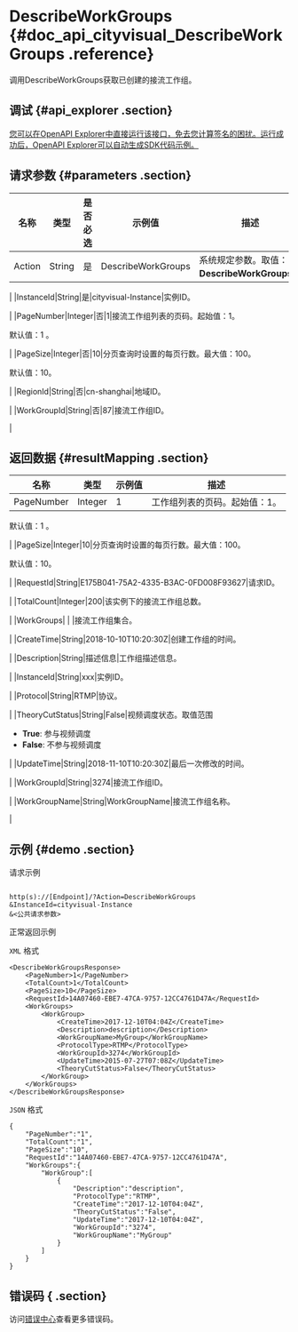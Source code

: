 # DescribeWorkGroups {#doc_api_cityvisual_DescribeWorkGroups .reference}

调用DescribeWorkGroups获取已创建的接流工作组。

## 调试 {#api_explorer .section}

[您可以在OpenAPI Explorer中直接运行该接口，免去您计算签名的困扰。运行成功后，OpenAPI Explorer可以自动生成SDK代码示例。](https://api.aliyun.com/#product=cityvisual&api=DescribeWorkGroups&type=RPC&version=2018-10-30)

## 请求参数 {#parameters .section}

|名称|类型|是否必选|示例值|描述|
|--|--|----|---|--|
|Action|String|是|DescribeWorkGroups|系统规定参数。取值：**DescribeWorkGroups**。

 |
|InstanceId|String|是|cityvisual-Instance|实例ID。

 |
|PageNumber|Integer|否|1|接流工作组列表的页码。起始值：1。

 默认值：1 。

 |
|PageSize|Integer|否|10|分页查询时设置的每页行数。最大值：100。

 默认值：10。

 |
|RegionId|String|否|cn-shanghai|地域ID。

 |
|WorkGroupId|String|否|87|接流工作组ID。

 |

## 返回数据 {#resultMapping .section}

|名称|类型|示例值|描述|
|--|--|---|--|
|PageNumber|Integer|1|工作组列表的页码。起始值：1。

 默认值：1 。

 |
|PageSize|Integer|10|分页查询时设置的每页行数。最大值：100。

 默认值：10。

 |
|RequestId|String|E175B041-75A2-4335-B3AC-0FD008F93627|请求ID。

 |
|TotalCount|Integer|200|该实例下的接流工作组总数。

 |
|WorkGroups| | |接流工作组集合。

 |
|CreateTime|String|2018-10-10T10:20:30Z|创建工作组的时间。

 |
|Description|String|描述信息|工作组描述信息。

 |
|InstanceId|String|xxx|实例ID。

 |
|Protocol|String|RTMP|协议。

 |
|TheoryCutStatus|String|False|视频调度状态。取值范围

 -   **True**: 参与视频调度
-   **False**: 不参与视频调度

 |
|UpdateTime|String|2018-11-10T10:20:30Z|最后一次修改的时间。

 |
|WorkGroupId|String|3274|接流工作组ID。

 |
|WorkGroupName|String|WorkGroupName|接流工作组名称。

 |

## 示例 {#demo .section}

请求示例

``` {#request_demo}

http(s)://[Endpoint]/?Action=DescribeWorkGroups
&InstanceId=cityvisual-Instance
&<公共请求参数>

```

正常返回示例

`XML` 格式

``` {#xml_return_success_demo}
<DescribeWorkGroupsResponse>
    <PageNumber>1</PageNumber>
    <TotalCount>1</TotalCount>
    <PageSize>10</PageSize>
    <RequestId>14A07460-EBE7-47CA-9757-12CC4761D47A</RequestId>
    <WorkGroups>
        <WorkGroup>
            <CreateTime>2017-12-10T04:04Z</CreateTime>
            <Description>description</Description>
            <WorkGroupName>MyGroup</WorkGroupName>
            <ProtocolType>RTMP</ProtocolType>
            <WorkGroupId>3274</WorkGroupId>
            <UpdateTime>2015-07-27T07:08Z</UpdateTime>
            <TheoryCutStatus>False</TheoryCutStatus>
        </WorkGroup>
    </WorkGroups>
</DescribeWorkGroupsResponse>
```

`JSON` 格式

``` {#json_return_success_demo}
{
	"PageNumber":"1",
	"TotalCount":"1",
	"PageSize":"10",
	"RequestId":"14A07460-EBE7-47CA-9757-12CC4761D47A",
	"WorkGroups":{
		"WorkGroup":[
			{
				"Description":"description",
				"ProtocolType":"RTMP",
				"CreateTime":"2017-12-10T04:04Z",
				"TheoryCutStatus":"False",
				"UpdateTime":"2017-12-10T04:04Z",
				"WorkGroupId":"3274",
				"WorkGroupName":"MyGroup"
			}
		]
	}
}
```

## 错误码 { .section}

访问[错误中心](https://error-center.aliyun.com/status/product/cityvisual)查看更多错误码。


